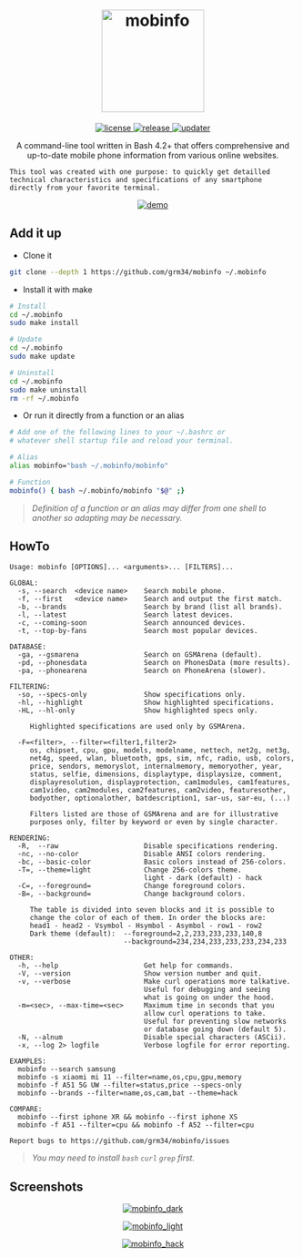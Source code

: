<!-- markdownlint-disable-file MD033 -->
<h1 align="center">
  <a href="#">
    <img alt="mobinfo" height="180px" src="https://raw.githubusercontent.com/grm34/mobinfo/main/docs/assets/images/mobinfo.png">
  </a>
</h1>

<p align="center">
  <a href="https://github.com/grm34/mobinfo/blob/main/LICENSE">
    <img  alt="license" src="https://img.shields.io/badge/license-GPLv3.0-blue.svg">
  </a>
  <a href="https://github.com/grm34/mobinfo/releases">
    <img  alt="release" src="https://img.shields.io/badge/release-0.1.2-blue.svg">
  </a>
  <a href="https://github.com/grm34/mobinfo/actions/workflows/mobinfo.yml">
    <img  alt="updater" src="https://github.com/grm34/mobinfo/actions/workflows/mobinfo.yml/badge.svg">
  </a>
</p>

<p align="center">
A command-line tool written in Bash 4.2+ that offers comprehensive
and up-to-date mobile phone information from various online websites.
</p>

```text
This tool was created with one purpose: to quickly get detailled
technical characteristics and specifications of any smartphone
directly from your favorite terminal.
```

<p align="center">
  <a href="#">
    <img  alt="demo" src="https://raw.githubusercontent.com/grm34/mobinfo/main/docs/assets/images/mobinfo.gif">
  </a>
</p>

<h2>
  Add it up
</h2>

* Clone it

```bash
git clone --depth 1 https://github.com/grm34/mobinfo ~/.mobinfo
```

* Install it with make

```bash
# Install
cd ~/.mobinfo
sudo make install

# Update
cd ~/.mobinfo
sudo make update

# Uninstall
cd ~/.mobinfo
sudo make uninstall
rm -rf ~/.mobinfo
```

* Or run it directly from a function or an alias

```bash
# Add one of the following lines to your ~/.bashrc or
# whatever shell startup file and reload your terminal.

# Alias
alias mobinfo="bash ~/.mobinfo/mobinfo"

# Function
mobinfo() { bash ~/.mobinfo/mobinfo "$@" ;}
```

> *Definition of a function or an alias may differ from*
> *one shell to another so adapting may be necessary.*

<h2>
  HowTo
</h2>

```text
Usage: mobinfo [OPTIONS]... <arguments>... [FILTERS]...

GLOBAL:
  -s, --search  <device name>    Search mobile phone.
  -f, --first   <device name>    Search and output the first match.
  -b, --brands                   Search by brand (list all brands).
  -l, --latest                   Search latest devices.
  -c, --coming-soon              Search announced devices.
  -t, --top-by-fans              Search most popular devices.

DATABASE:
  -ga, --gsmarena                Search on GSMArena (default).
  -pd, --phonesdata              Search on PhonesData (more results).
  -pa, --phonearena              Search on PhoneArena (slower).

FILTERING:
  -so, --specs-only              Show specifications only.
  -hl, --highlight               Show highlighted specifications.
  -HL, --hl-only                 Show highlighted specs only.

     Highlighted specifications are used only by GSMArena.

  -F=<filter>, --filter=<filter1,filter2>
     os, chipset, cpu, gpu, models, modelname, nettech, net2g, net3g,
     net4g, speed, wlan, bluetooth, gps, sim, nfc, radio, usb, colors,
     price, sendors, memoryslot, internalmemory, memoryother, year,
     status, selfie, dimensions, displaytype, displaysize, comment,
     displayresolution, displayprotection, cam1modules, cam1features,
     cam1video, cam2modules, cam2features, cam2video, featuresother,
     bodyother, optionalother, batdescription1, sar-us, sar-eu, (...)

     Filters listed are those of GSMArena and are for illustrative
     purposes only, filter by keyword or even by single character.

RENDERING:
  -R,  --raw                     Disable specifications rendering.
  -nc, --no-color                Disable ANSI colors rendering.
  -bc, --basic-color             Basic colors instead of 256-colors.
  -T=, --theme=light             Change 256-colors theme.
                                 light - dark (default) - hack
  -C=, --foreground=             Change foreground colors.
  -B=, --background=             Change background colors.

     The table is divided into seven blocks and it is possible to
     change the color of each of them. In order the blocks are:
     head1 - head2 - Vsymbol - Hsymbol - Asymbol - row1 - row2
     Dark theme (default):  --foreground=2,2,233,233,233,140,8
                            --background=234,234,233,233,233,234,233

OTHER:
  -h, --help                     Get help for commands.
  -V, --version                  Show version number and quit.
  -v, --verbose                  Make curl operations more talkative.
                                 Useful for debugging and seeing
                                 what is going on under the hood.
  -m=<sec>, --max-time=<sec>     Maximum time in seconds that you
                                 allow curl operations to take.
                                 Useful for preventing slow networks
                                 or database going down (default 5).
  -N, --alnum                    Disable special characters (ASCii).
  -x, --log 2> logfile           Verbose logfile for error reporting.

EXAMPLES:
  mobinfo --search samsung
  mobinfo -s xiaomi mi 11 --filter=name,os,cpu,gpu,memory
  mobinfo -f A51 5G UW --filter=status,price --specs-only
  mobinfo --brands --filter=name,os,cam,bat --theme=hack

COMPARE:
  mobinfo --first iphone XR && mobinfo --first iphone XS
  mobinfo -f A51 --filter=cpu && mobinfo -f A52 --filter=cpu

Report bugs to https://github.com/grm34/mobinfo/issues
```

> *You may need to install `bash` `curl` `grep` first.*

<h2>
  Screenshots
</h2>

<p align="center">
  <a href="#">
    <img  alt="mobinfo_dark" src="https://raw.githubusercontent.com/grm34/mobinfo/main/docs/assets/images/mobinfo_dark.png">
  </a>
</p>

<p align="center">
  <a href="#">
    <img  alt="mobinfo_light" src="https://raw.githubusercontent.com/grm34/mobinfo/main/docs/assets/images/mobinfo_light.png">
  </a>
</p>

<p align="center">
  <a href="#">
    <img  alt="mobinfo_hack" src="https://raw.githubusercontent.com/grm34/mobinfo/main/docs/assets/images/mobinfo_hack.png">
  </a>
</p>
